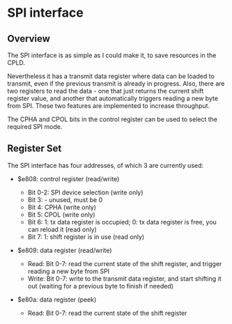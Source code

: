 
# SPI interface

## Overview

The SPI interface is as simple as I could make it, to save resources in the CPLD.

Nevertheless it has a transmit data register where data can be loaded to transmit, even if the
previous transmit is already in progress.
Also, there are two registers to read the data - one that just returns the current shift register value,
and another that automatically triggers reading a new byte from SPI.
These two features are implemented to increase throughput.

The CPHA and CPOL bits in the control register can be used to select the required SPI mode.

## Register Set

The SPI interface has four addresses, of which 3 are currently used:

- $e808: control register (read/write)
  - Bit 0-2: SPI device selection (write only)
  - Bit 3: - unused, must be 0
  - Bit 4: CPHA (write only)
  - Bit 5: CPOL (write only)
  - Bit 6: 1: tx data register is occupied; 0: tx data register is free, you can reload it (read only)
  - Bit 7: 1: shift register is in use (read only)

- $e809: data register (read/write)
  - Read: Bit 0-7: read the current state of the shift register, and trigger reading a new byte from SPI
  - Write: Bit 0-7: write to the transmit data register, and start shifting it out (waiting for a previous byte to finish if needed)

- $e80a: data register (peek)
  - Read: Bit 0-7: read the current state of the shift register


